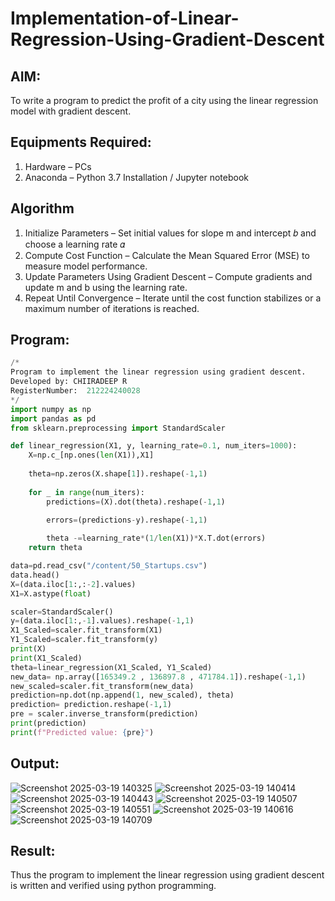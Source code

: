 # Implementation-of-Linear-Regression-Using-Gradient-Descent

## AIM:
To write a program to predict the profit of a city using the linear regression model with gradient descent.

## Equipments Required:
1. Hardware – PCs
2. Anaconda – Python 3.7 Installation / Jupyter notebook

## Algorithm
1. Initialize Parameters – Set initial values for slope m and intercept 𝑏 and choose a learning rate 𝛼
2. Compute Cost Function – Calculate the Mean Squared Error (MSE) to measure model performance.
3. Update Parameters Using Gradient Descent – Compute gradients and update m and b using the learning rate.
4. Repeat Until Convergence – Iterate until the cost function stabilizes or a maximum number of iterations is reached. 

## Program:
```python
/*
Program to implement the linear regression using gradient descent.
Developed by: CHIIRADEEP R
RegisterNumber:  212224240028
*/
import numpy as np
import pandas as pd 
from sklearn.preprocessing import StandardScaler

def linear_regression(X1, y, learning_rate=0.1, num_iters=1000):
    X=np.c_[np.ones(len(X1)),X1]
    
    theta=np.zeros(X.shape[1]).reshape(-1,1)
    
    for _ in range(num_iters):
        predictions=(X).dot(theta).reshape(-1,1)
        
        errors=(predictions-y).reshape(-1,1)

        theta -=learning_rate*(1/len(X1))*X.T.dot(errors)
    return theta

data=pd.read_csv("/content/50_Startups.csv")
data.head()
X=(data.iloc[1:,:-2].values)
X1=X.astype(float)

scaler=StandardScaler()
y=(data.iloc[1:,-1].values).reshape(-1,1)
X1_Scaled=scaler.fit_transform(X1)
Y1_Scaled=scaler.fit_transform(y)
print(X)
print(X1_Scaled)
theta=linear_regression(X1_Scaled, Y1_Scaled)
new_data= np.array([165349.2 , 136897.8 , 471784.1]).reshape(-1,1)
new_scaled=scaler.fit_transform(new_data)
prediction=np.dot(np.append(1, new_scaled), theta)
prediction= prediction.reshape(-1,1)
pre = scaler.inverse_transform(prediction)
print(prediction)
print(f"Predicted value: {pre}")
```

## Output:

![Screenshot 2025-03-19 140325](https://github.com/user-attachments/assets/c7b26e98-94cc-40ea-aa48-452c49ae1ef3)
![Screenshot 2025-03-19 140414](https://github.com/user-attachments/assets/369de4e6-25ce-474d-b8f8-478c67b2f25e)
![Screenshot 2025-03-19 140443](https://github.com/user-attachments/assets/36ceb044-f3b0-4b4c-a14f-8b64d6ac532e)
![Screenshot 2025-03-19 140507](https://github.com/user-attachments/assets/7145041e-ab37-4710-97d0-4f2c237e6a21)
![Screenshot 2025-03-19 140551](https://github.com/user-attachments/assets/723c1c39-4718-46e2-acc7-83d241826f12)
![Screenshot 2025-03-19 140616](https://github.com/user-attachments/assets/0482e9d7-296d-4108-8936-e27d0bcf13eb)
![Screenshot 2025-03-19 140709](https://github.com/user-attachments/assets/729cb8e7-0303-4f91-8e19-82a3b4efccff)


## Result:
Thus the program to implement the linear regression using gradient descent is written and verified using python programming.
